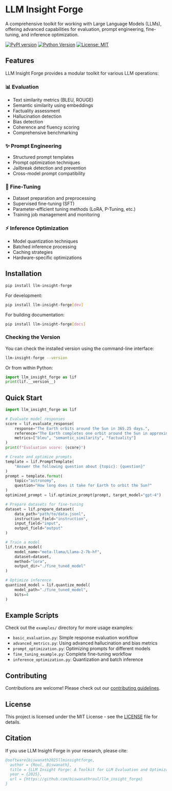 # LLM Insight Forge

A comprehensive toolkit for working with Large Language Models (LLMs), offering advanced capabilities for evaluation, prompt engineering, fine-tuning, and inference optimization.

[![PyPI version](https://badge.fury.io/py/llm-insight-forge.svg)](https://badge.fury.io/py/llm-insight-forge)
[![Python Version](https://img.shields.io/pypi/pyversions/llm-insight-forge.svg)](https://pypi.org/project/llm-insight-forge/)
[![License: MIT](https://img.shields.io/badge/License-MIT-yellow.svg)](https://opensource.org/licenses/MIT)

## Features

LLM Insight Forge provides a modular toolkit for various LLM operations:

### 📊 Evaluation

- Text similarity metrics (BLEU, ROUGE)
- Semantic similarity using embeddings
- Factuality assessment
- Hallucination detection
- Bias detection
- Coherence and fluency scoring
- Comprehensive benchmarking

### ✨ Prompt Engineering

- Structured prompt templates
- Prompt optimization techniques
- Jailbreak detection and prevention
- Cross-model prompt compatibility

### 🔧 Fine-Tuning

- Dataset preparation and preprocessing
- Supervised fine-tuning (SFT)
- Parameter-efficient tuning methods (LoRA, P-Tuning, etc.)
- Training job management and monitoring

### ⚡ Inference Optimization

- Model quantization techniques
- Batched inference processing
- Caching strategies
- Hardware-specific optimizations

## Installation

```bash
pip install llm-insight-forge
```

For development:

```bash
pip install llm-insight-forge[dev]
```

For building documentation:

```bash
pip install llm-insight-forge[docs]
```

### Checking the Version

You can check the installed version using the command-line interface:

```bash
llm-insight-forge --version
```

Or from within Python:

```python
import llm_insight_forge as lif
print(lif.__version__)
```

## Quick Start

```python
import llm_insight_forge as lif

# Evaluate model responses
score = lif.evaluate_response(
    response="The Earth orbits around the Sun in 365.25 days.",
    reference="The Earth completes one orbit around the Sun in approximately 365.25 days.",
    metrics=["bleu", "semantic_similarity", "factuality"]
)
print(f"Evaluation score: {score}")

# Create and optimize prompts
template = lif.PromptTemplate(
    "Answer the following question about {topic}: {question}"
)
prompt = template.format(
    topic="astronomy",
    question="How long does it take for Earth to orbit the Sun?"
)
optimized_prompt = lif.optimize_prompt(prompt, target_model="gpt-4")

# Prepare datasets for fine-tuning
dataset = lif.prepare_dataset(
    data_path="path/to/data.jsonl",
    instruction_field="instruction",
    input_field="input",
    output_field="output"
)

# Train a model
lif.train_model(
    model_name="meta-llama/Llama-2-7b-hf",
    dataset=dataset,
    method="lora",
    output_dir="./fine_tuned_model"
)

# Optimize inference
quantized_model = lif.quantize_model(
    model_path="./fine_tuned_model",
    bits=4
)
```



## Example Scripts

Check out the `examples/` directory for more usage examples:

- `basic_evaluation.py`: Simple response evaluation workflow
- `advanced_metrics.py`: Using advanced hallucination and bias metrics
- `prompt_optimization.py`: Optimizing prompts for different models
- `fine_tuning_example.py`: Complete fine-tuning workflow
- `inference_optimization.py`: Quantization and batch inference

## Contributing

Contributions are welcome! Please check out our [contributing guidelines](CONTRIBUTING.md).

## License

This project is licensed under the MIT License - see the [LICENSE](LICENSE) file for details.

## Citation

If you use LLM Insight Forge in your research, please cite:

```bibtex
@software{biswanath2025llminsightforge,
  author = {Roul, Biswanath},
  title = {LLM Insight Forge: A Toolkit for LLM Evaluation and Optimization},
  year = {2025},
  url = {https://github.com/biswanathroul/llm_insight_forge}
}
```